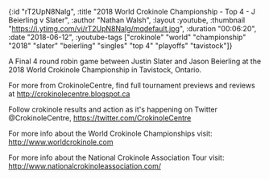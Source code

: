 {:id "rT2UpN8NaIg",
 :title
 "2018 World Crokinole Championship - Top 4 - J Beierling v Slater",
 :author "Nathan Walsh",
 :layout :youtube,
 :thumbnail "https://i.ytimg.com/vi/rT2UpN8NaIg/mqdefault.jpg",
 :duration "00:06:20",
 :date "2018-06-12",
 :youtube-tags
 ["crokinole"
  "world"
  "championship"
  "2018"
  "slater"
  "beierling"
  "singles"
  "top 4"
  "playoffs"
  "tavistock"]}


A Final 4 round robin game between Justin Slater and Jason Beierling at the 2018 World Crokinole Championship in Tavistock, Ontario.

For more from CrokinoleCentre, find full tournament previews and reviews at http://crokinolecentre.blogspot.ca

Follow crokinole results and action as it's happening on Twitter @CrokinoleCentre, https://twitter.com/CrokinoleCentre

For more info about the World Crokinole Championships visit: http://www.worldcrokinole.com

For more info about the National Crokinole Association Tour visit: http://www.nationalcrokinoleassociation.com/
